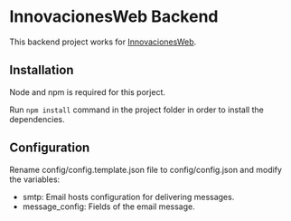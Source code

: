 # InnovacionesWeb Backend

This backend project works for [InnovacionesWeb](https://github.com/sdtorresl/innovaciones-web.git).

## Installation

Node and npm is required for this porject. 

Run `npm install` command in the project folder in order to install the dependencies.

## Configuration

Rename config/config.template.json file to config/config.json and modify the variables:

* smtp: Email hosts configuration for delivering messages.
* message_config: Fields of the email message.
